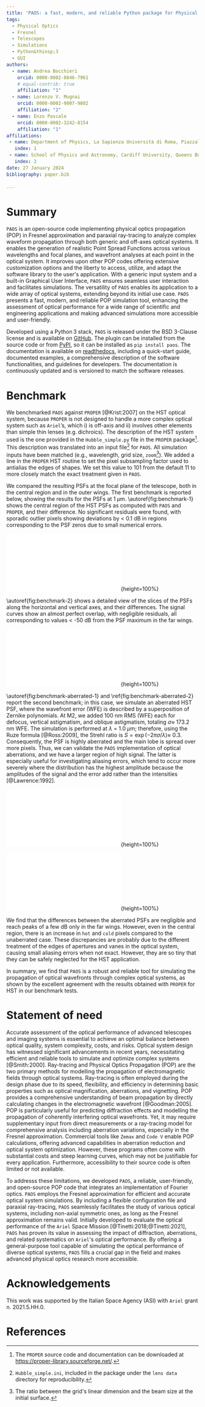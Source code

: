 ```yaml
---
title: 'PAOS: a fast, modern, and reliable Python package for Physical Optics studies'
tags:
  - Physical Optics
  - Fresnel
  - Telescopes
  - Simulations
  - Python&thinsp;3
  - GUI
authors:
  - name: Andrea Bocchieri
    orcid: 0000-0002-8846-7961
    # equal-contrib: true
    affiliation: "1"
  - name: Lorenzo V. Mugnai
    orcid: 0000-0002-9007-9802
    affiliation: "2"
  - name: Enzo Pascale
    orcid: 0000-0002-3242-8154
    affiliation: "1"            
affiliations:
 - name: Department of Physics, La Sapienza Università di Roma, Piazzale Aldo Moro 5, Roma, 00185, Italy
   index: 1
 - name: School of Physics and Astronomy, Cardiff University, Queens Buildings, The Parade, Cardiff, CF24 3AA, UK
   index: 2
date: 27 January 2024
bibliography: paper.bib

---
```


# Summary

<!-- A summary describing the high-level functionality and purpose of the software for a diverse, non-specialist audience. -->

`PAOS` is an open-source code implementing physical optics propagation (POP) in Fresnel approximation and paraxial ray-tracing to analyze complex waveform propagation through both generic and off-axes optical systems. It enables the generation of realistic Point Spread Functions across various wavelengths and focal planes, and wavefront analyses at each point in the optical system. It improves upon other POP codes offering extensive customization options and the liberty to access, utilize, and adapt the software library to the user's application. With a generic input system and a built-in Graphical User Interface, `PAOS` ensures seamless user interaction and facilitates simulations. The versatility of `PAOS` enables its application to a wide array of optical systems, extending beyond its initial use case. `PAOS` presents a fast, modern, and reliable POP simulation tool, enhancing the assessment of optical performance for a wide range of scientific and engineering applications and making advanced simulations more accessible and user-friendly.

Developed using a Python&thinsp;3 stack, `PAOS` is released under the BSD 3-Clause license and is available on [GitHub](https://github.com/arielmission-space/PAOS). The plugin can be installed from the source code or from [PyPI](https://pypi.org/project/paos/), so it can be installed as `pip install paos`. The documentation is available on [readthedocs](https://paos.readthedocs.io/en/latest/), including a quick-start guide, documented examples, a comprehensive description of the software functionalities, and guidelines for developers. The documentation is continuously updated and is versioned to match the software releases.

<!-- Mention PyPi and readthedocs -->

# Benchmark

<!-- A summary of the results of the benchmarking tests. -->

We benchmarked `PAOS` against `PROPER` [@Krist:2007] on the HST optical system, because `PROPER` is not designed to handle a more complex optical system such as `Ariel`’s, which i) is off-axis and ii) involves other elements than simple thin lenses (e.g.&thinsp;dichroics). The description of the HST system used is the one provided in the `Hubble_simple.py` file in the `PROPER` package[^1]. This description was translated into an input file[^2] for `PAOS`. All simulation inputs have been matched (e.g., wavelength, grid size, `zoom`[^3]). We added a line in the `PROPER` HST routine to set the pixel subsampling factor used to antialias the edges of shapes. We set this value to 101 from the default 11 to more closely match the exact treatment given in `PAOS`.

We compared the resulting PSFs at the focal plane of the telescope, both in the central region and in the outer wings. The first benchmark is reported below, showing the results for the PSFs at 1 $\mu$m. \autoref{fig:benchmark-1} shows the central region of the HST PSFs as computed with `PAOS` and `PROPER`, and their difference. No significant residuals were found, with sporadic outlier pixels showing deviations by < 0.1 dB in regions corresponding to the PSF zeros due to small numerical errors.

![The central region of the HST PSF at 1 $\mu$m as estimated with PAOS (left) and `PROPER` (center) and normalized to the maximum value in the array. The axes are in oversampled pixels. The color scale represents the power per pixel in decibels (dB), with a lower cut-off at -60 dB for better visualization. The right panel reports the difference between the PSF computed with `PROPER` and `PAOS` in the same physical units. \label{fig:benchmark-1}](hubble_psf2d_comparison.pdf){height=100%}

\autoref{fig:benchmark-2} shows a detailed view of the slices of the PSFs along the horizontal and vertical axes, and their differences. The signal curves show an almost perfect overlap, with negligible residuals, all corresponding to values < -50 dB from the PSF maximum in the far wings.

![Comparison between PSF slices along the x and y axis, respectively. The left column reports the slice values for both codes, whilst the right column reports their difference. The units are the same (power per pixel in dB) to highlight even the smallest discrepancies. As can be observed, these differences are negligible for powers $\gtrsim$-50 dB for the HST application. \label{fig:benchmark-2}](hubble_psf_comparison.pdf){height=100%}

\autoref{fig:benchmark-aberrated-1} and \ref{fig:benchmark-aberrated-2} report the second benchmark; in this case, we simulate an aberrated HST PSF, where the wavefront error (WFE) is described by a superposition of Zernike polynomials. At M2, we added 100 nm RMS (WFE) each for defocus, vertical astigmatism, and oblique astigmatism, totaling $\sigma \approx$ 173.2 nm WFE. The simulation is performed at $\lambda$ = 1.0 $\mu$m; therefore, using the Ruze formula [@Ross:2009], the Strehl ratio is $S = \exp\left(- 2 \pi \sigma / \lambda \right)\approx$ 0.3. Consequently, the PSF is highly aberrated and the main lobe is spread over more pixels. Thus, we can validate the `PAOS` implementation of optical aberrations, and we have a larger region of high signal. The latter is especially useful for investigating aliasing errors, which tend to occur more severely where the distribution has the highest amplitude because the amplitudes of the signal and the error add rather than the intensities [@Lawrence:1992].

![Same as \autoref{fig:benchmark-1}, but adding an optical aberration using Zernike polynomials: 100 nm RMS (WFE) for each of three low-order coefficients in the Zernike expansion: defocus and primary astigmatism (vertical and oblique), corresponding to the coefficients 4, 5, and 6 in the Noll ordering, respectively. The difference between the large-scale features of the PSFs is negligible. \label{fig:benchmark-aberrated-1}](hubble_psf2d_comparison_aberrated.pdf){height=100%}

![Comparison between the slices of the aberrated PSFs along the x and y axis, respectively. Locally, slightly `hotter` and `colder` pixels can be identified in the PSF wings, although, for powers $\gtrsim$-50 dB, this happens only sporadically. These minute numerical differences may be caused by the different treatment of aperture edges (exact for `PAOS`, sub-pixelled for `PROPER`), causing tiny aliasing errors. \label{fig:benchmark-aberrated-2}](hubble_psf_comparison_aberrated.pdf){height=100%}

We find that the differences between the aberrated PSFs are negligible and reach peaks of a few dB only in the far wings. However, even in the central region, there is an increase in `hot` and `cold` pixels compared to the unaberrated case. These discrepancies are probably due to the different treatment of the edges of apertures and vanes in the optical system, causing small aliasing errors when not exact. However, they are so tiny that they can be safely neglected for the HST application.

In summary, we find that `PAOS` is a robust and reliable tool for simulating the propagation of optical wavefronts through complex optical systems, as shown by the excellent agreement with the results obtained with `PROPER` for HST in our benchmark tests.

[^1]: The `PROPER` source code and documentation can be downloaded at <https://proper-library.sourceforge.net/>.
[^2]: `Hubble_simple.ini`, included in the package under the `lens data` directory for reproducibility.
[^3]: The ratio between the grid's linear dimension and the beam size at the initial surface.

# Statement of need

<!-- A statement of need section that clearly illustrates the research purpose of the software and places it in the context of related work. -->

Accurate assessment of the optical performance of advanced telescopes and imaging systems is essential to achieve an optimal balance between optical quality, system complexity, costs, and risks. Optical system design has witnessed significant advancements in recent years, necessitating efficient and reliable tools to simulate and optimize complex systems [@Smith:2000]. Ray-tracing and Physical Optics Propagation (POP) are the two primary methods for modelling the propagation of electromagnetic fields through optical systems. Ray-tracing is often employed during the design phase due to its speed, flexibility, and efficiency in determining basic properties such as optical magnification, aberrations, and vignetting. POP provides a comprehensive understanding of beam propagation by directly calculating changes in the electromagnetic wavefront [@Goodman:2005]. POP is particularly useful for predicting diffraction effects and modelling the propagation of coherently interfering optical wavefronts. Yet, it may require supplementary input from direct measurements or a ray-tracing model for comprehensive analysis including aberration variations, especially in the Fresnel approximation. Commercial tools like `Zemax` and `Code V` enable POP calculations, offering advanced capabilities in aberration reduction and optical system optimization. However, these programs often come with substantial costs and steep learning curves, which may not be justifiable for every application. Furthermore, accessibility to their source code is often limited or not available.

To addresss these limitations, we developed `PAOS`, a reliable, user-friendly, and open-source POP code that integrates an implementation of Fourier optics. `PAOS` employs the Fresnel approximation for efficient and accurate optical system simulations. By including a flexible configuration file and paraxial ray-tracing, `PAOS` seamlessly facilitates the study of various optical systems, including non-axial symmetric ones, as long as the Fresnel approximation remains valid. Initially developed to evaluate the optical performance of the `Ariel` Space Mission [@Tinetti:2018;@Tinetti:2021], `PAOS` has proven its value in assessing the impact of diffraction, aberrations, and related systematics on `Ariel`'s optical performance. By offering a general-purpose tool capable of simulating the optical performance of diverse optical systems, `PAOS` fills a crucial gap in the field and makes advanced physical optics research more accessible.

# Acknowledgements

<!-- Acknowledgement of any financial support. -->

This work was supported by the Italian Space Agency (ASI) with `Ariel` grant n. 2021.5.HH.0.

# References

<!-- A list of key references, including to other software addressing related needs. Note that the references should include full names of venues, e.g., journals and conferences, not abbreviations only understood in the context of a specific discipline. -->